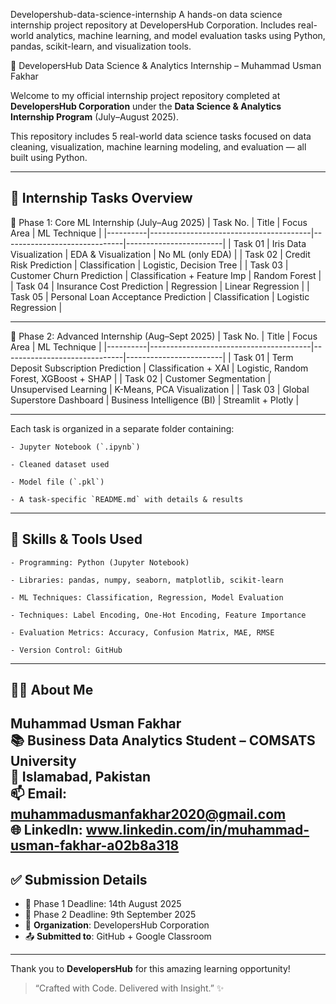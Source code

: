 Developershub-data-science-internship
A hands-on data science internship project repository at DevelopersHub Corporation. Includes real-world analytics, machine learning, and model evaluation tasks using Python, pandas, scikit-learn, and visualization tools.

💼 DevelopersHub Data Science & Analytics Internship – Muhammad Usman Fakhar

Welcome to my official internship project repository completed at **DevelopersHub Corporation** under the **Data Science & Analytics Internship Program** (July–August 2025).

This repository includes 5 real-world data science tasks focused on data cleaning, visualization, machine learning modeling, and evaluation — all built using Python.

-------------------------------------------------------------------------------------------------------------------------------------------------

## 📁 Internship Tasks Overview

🔹 Phase 1: Core ML Internship (July–Aug 2025)
| Task No. | Title                                  | Focus Area                   | ML Technique           |
|----------|----------------------------------------|------------------------------|------------------------|
| Task 01  | Iris Data Visualization                | EDA & Visualization          | No ML (only EDA)      |
| Task 02  | Credit Risk Prediction                 | Classification               | Logistic, Decision Tree |
| Task 03  | Customer Churn Prediction              | Classification + Feature Imp | Random Forest          |
| Task 04  | Insurance Cost Prediction              | Regression                   | Linear Regression      |
| Task 05  | Personal Loan Acceptance Prediction    | Classification               | Logistic Regression    |

-------------------------------------------------------------------------------------------------------------------------------------------------

🔹 Phase 2: Advanced Internship (Aug–Sept 2025)
| Task No. | Title                                  | Focus Area                   | ML Technique           |
|----------|----------------------------------------|------------------------------|------------------------|
| Task 01  | Term Deposit Subscription Prediction   | Classification + XAI         | Logistic, Random Forest, XGBoost + SHAP   |
| Task 02  | Customer Segmentation                  | Unsupervised Learning        | K-Means, PCA Visualization |
| Task 03  | Global Superstore Dashboard            | Business Intelligence (BI)   | Streamlit + Plotly          |

-------------------------------------------------------------------------------------------------------------------------------------------------


Each task is organized in a separate folder containing:

    - Jupyter Notebook (`.ipynb`)
    
    - Cleaned dataset used
    
    - Model file (`.pkl`) 
    
    - A task-specific `README.md` with details & results 

-------------------------------------------------------------------------------------------------------------------------------------------------


## 🧠 Skills & Tools Used

    - Programming: Python (Jupyter Notebook)
    
    - Libraries: pandas, numpy, seaborn, matplotlib, scikit-learn
    
    - ML Techniques: Classification, Regression, Model Evaluation
    
    - Techniques: Label Encoding, One-Hot Encoding, Feature Importance
    
    - Evaluation Metrics: Accuracy, Confusion Matrix, MAE, RMSE
    
    - Version Control: GitHub

-------------------------------------------------------------------------------------------------------------------------------------------------


## 👨‍💻 About Me

**Muhammad Usman Fakhar**  
📚 Business Data Analytics Student – COMSATS University  
📍 Islamabad, Pakistan  
📫 Email: muhammadusmanfakhar2020@gmail.com  
🌐 LinkedIn: www.linkedin.com/in/muhammad-usman-fakhar-a02b8a318
-------------------------------------------------------------------------------------------------------------------------------------------------


## ✅ Submission Details

- 📅 Phase 1 Deadline: 14th August 2025
- 📅 Phase 2 Deadline: 9th September 2025
- 🏢 **Organization**: DevelopersHub Corporation  
- 📤 **Submitted to**: GitHub + Google Classroom  

-------------------------------------------------------------------------------------------------------------------------------------------------


Thank you to **DevelopersHub** for this amazing learning opportunity!

> “Crafted with Code. Delivered with Insight.” ✨
